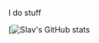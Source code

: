 I do stuff

[![Slav's GitHub stats](https://github-readme-stats.vercel.app/api?username=SlavicMan&show_icons=true&theme=tokyonight)
